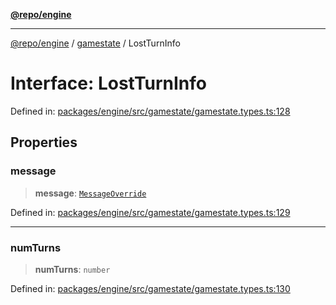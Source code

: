 [**@repo/engine**](../../README.md)

---

[@repo/engine](../../modules.md) / [gamestate](../README.md) / LostTurnInfo

# Interface: LostTurnInfo

Defined in: [packages/engine/src/gamestate/gamestate.types.ts:128](https://github.com/alexqguo/drinking-board-game-v3/blob/4f69b8a1b2b5f97159c705ca0c84ae01560eec1b/packages/engine/src/gamestate/gamestate.types.ts#L128)

## Properties

### message

> **message**: [`MessageOverride`](MessageOverride.md)

Defined in: [packages/engine/src/gamestate/gamestate.types.ts:129](https://github.com/alexqguo/drinking-board-game-v3/blob/4f69b8a1b2b5f97159c705ca0c84ae01560eec1b/packages/engine/src/gamestate/gamestate.types.ts#L129)

---

### numTurns

> **numTurns**: `number`

Defined in: [packages/engine/src/gamestate/gamestate.types.ts:130](https://github.com/alexqguo/drinking-board-game-v3/blob/4f69b8a1b2b5f97159c705ca0c84ae01560eec1b/packages/engine/src/gamestate/gamestate.types.ts#L130)
